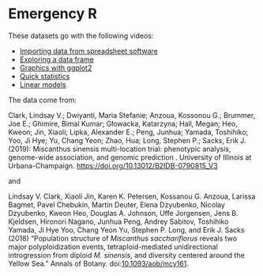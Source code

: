 # Emergency R

These datasets go with the following videos:

* [Importing data from spreadsheet software](https://www.youtube.com/watch?v=hfH_M5tOtwY)
* [Exploring a data frame](https://www.youtube.com/watch?v=92AYGkVt5m8&t)
* [Graphics with ggplot2](https://www.youtube.com/watch?v=zbnAhHsJ96k)
* [Quick statistics](https://www.youtube.com/watch?v=QeC5aWALYQk)
* [Linear models](https://www.youtube.com/watch?v=chfI8-KXYa8&t)

The data come from:

Clark, Lindsay V.; Dwiyanti, Maria Stefanie; Anzoua, Kossonou G.; Brummer, Joe
E.; Ghimire, Bimal Kumar; Głowacka, Katarzyna; Hall, Megan; Heo, Kweon; Jin,
Xiaoli; Lipka, Alexander E.; Peng, Junhua; Yamada, Toshihiko; Yoo, Ji Hye; Yu,
Chang Yeon; Zhao, Hua; Long, Stephen P.; Sacks, Erik J. (2019): Miscanthus
sinensis multi-location trial: phenotypic analysis, genome-wide association, and
genomic prediction . University of Illinois at Urbana-Champaign.
https://doi.org/10.13012/B2IDB-0790815_V3

and

Lindsay V. Clark, Xiaoli Jin, Karen K. Petersen, Kossanou G. Anzoua,
Larissa Bagmet, Pavel Chebukin, Martin Deuter, Elena Dzyubenko,
Nicolay Dzyubenko, Kweon Heo, Douglas A. Johnson, Uffe Jorgensen,
Jens B. Kjeldsen, Hironori Nagano, Junhua Peng, Andrey Sabitov,
Toshihiko Yamada, Ji Hye Yoo, Chang Yeon Yu, Stephen P. Long, and Erik J. Sacks
(2018) “Population structure of *Miscanthus sacchariflorus* reveals two major
polyploidization events, tetraploid-mediated unidirectional introgression from
diploid *M. sinensis*, and diversity centered around the Yellow Sea.”
Annals of Botany. doi:[10.1093/aob/mcy161](https://doi.org/10.1093/aob/mcy161).
